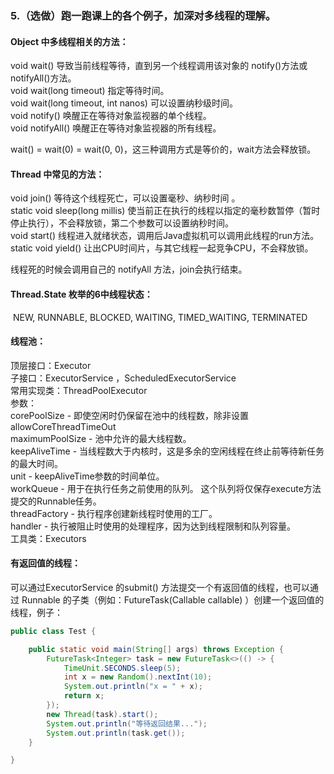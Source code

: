 ### 5.（选做）跑一跑课上的各个例子，加深对多线程的理解。

#### Object 中多线程相关的方法：

void wait()	导致当前线程等待，直到另一个线程调用该对象的 notify()方法或 notifyAll()方法。  
void wait(long timeout) 	指定等待时间。  
void wait(long timeout, int nanos)	可以设置纳秒级时间。  
void notify()	唤醒正在等待对象监视器的单个线程。  
void notifyAll()	唤醒正在等待对象监视器的所有线程。    

wait() = wait(0) = wait(0, 0)，这三种调用方式是等价的，wait方法会释放锁。  

#### Thread 中常见的方法：

void join() 	等待这个线程死亡，可以设置毫秒、纳秒时间 。  
static void sleep(long millis)	使当前正在执行的线程以指定的毫秒数暂停（暂时停止执行），不会释放锁，第二个参数可以设置纳秒时间。  
void start() 	线程进入就绪状态，调用后Java虚拟机可以调用此线程的run方法。   
static void yield()	让出CPU时间片，与其它线程一起竞争CPU，不会释放锁。   

线程死的时候会调用自己的 notifyAll 方法，join会执行结束。  

#### Thread.State 枚举的6中线程状态：

​	NEW, RUNNABLE, BLOCKED, WAITING, TIMED_WAITING, TERMINATED  

#### 线程池：

顶层接口：Executor  
子接口：ExecutorService ，ScheduledExecutorService   
常用实现类：ThreadPoolExecutor  
	参数：  
	corePoolSize - 即使空闲时仍保留在池中的线程数，除非设置 allowCoreThreadTimeOut   
	maximumPoolSize - 池中允许的最大线程数。  
	keepAliveTime - 当线程数大于内核时，这是多余的空闲线程在终止前等待新任务的最大时间。  
	unit - keepAliveTime参数的时间单位。  
	workQueue - 用于在执行任务之前使用的队列。 这个队列将仅保存execute方法提交的Runnable任务。  
	threadFactory - 执行程序创建新线程时使用的工厂。  
	handler - 执行被阻止时使用的处理程序，因为达到线程限制和队列容量。  
工具类：Executors  

#### 有返回值的线程：

可以通过ExecutorService 的submit() 方法提交一个有返回值的线程，也可以通过 Runnable 的子类（例如：FutureTask(Callable<V> callable) ）创建一个返回值的线程，例子：

```java
public class Test {

    public static void main(String[] args) throws Exception {
        FutureTask<Integer> task = new FutureTask<>(() -> {
            TimeUnit.SECONDS.sleep(5);
            int x = new Random().nextInt(10);
            System.out.println("x = " + x);
            return x;
        });
        new Thread(task).start();
        System.out.println("等待返回结果...");
        System.out.println(task.get());
    }

}
```

